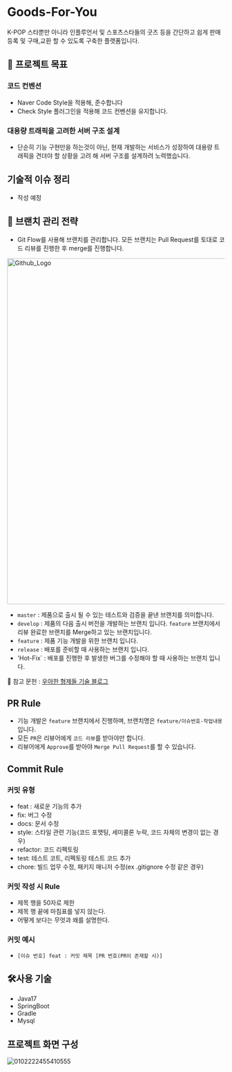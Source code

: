 # Goods-For-You

K-POP 스타뿐만 아니라 인플루언서 및 스포츠스타들의 굿즈 등을 간단하고 쉽게 판매 등록 및 구매,교환 할 수 있도록 구축한 플랫폼입니다.

## 🎯 프로젝트 목표

### 코드 컨벤션

- Naver Code Style을 적용해, 준수합니다
- Check Style 플러그인을 적용해 코드 컨벤션을 유지합니다.

### 대용량 트래픽을 고려한 서버 구조 설계
- 단순히 기능 구현만을 하는것이 아닌, 현재 개발하는 서비스가 성장하여 대용량 트래픽을 견뎌야 할 상황을 고려 해 서버 구조를 설계하려 노력했습니다.

## 기술적 이슈 정리

- 작성 예정
  
## 🔀 브랜치 관리 전략

- Git Flow를 사용해 브랜치를 관리합니다.
모든 브랜치는 Pull Request를 토대로 코드 리뷰를 진행한 후 merge를 진행합니다.

<img src="https://techblog.woowahan.com/wp-content/uploads/img/2017-10-30/git-flow_overall_graph.png" width="800px" height="800px" title="Github_Logo"/>

- `master` : 제품으로 출시 될 수 있는 테스트와 검증을 끝낸 브랜치를 의미합니다.
- `develop` : 제품의 다음 출시 버전을 개발하는 브랜치 입니다. `feature` 브랜치에서 리뷰 완료한 브랜치를 Merge하고 있는 브랜치입니다.
- `feature` : 제품 기능 개발을 위한 브랜치 입니다.
- `release` : 배포를 준비할 때 사용하는 브랜치 입니다.
- 'Hot-Fix` : 배포를 진행한 후 발생한 버그를 수정해야 할 때 사용하는 브랜치 입니다.

📝 참고 문헌 : [우아한 형제들 기술 블로그](https://techblog.woowahan.com/2553/)

## PR Rule

- 기능 개발은 `feature` 브랜치에서 진행하며, 브랜치명은 `feature/이슈번호-작업내용` 입니다.
- 모든 `PR`은 리뷰어에게 `코드 리뷰`를 받아야만 합니다.
- 리뷰어에게 `Approve`를 받아야 `Merge Pull Request`를 할 수 있습니다.

## Commit Rule

### 커밋 유형
- feat : 새로운 기능의 추가
- fix: 버그 수정
- docs: 문서 수정
- style: 스타일 관련 기능(코드 포맷팅, 세미콜론 누락, 코드 자체의 변경이 없는 경우)
- refactor: 코드 리펙토링
- test: 테스트 코트, 리펙토링 테스트 코드 추가
- chore: 빌드 업무 수정, 패키지 매니저 수정(ex .gitignore 수정 같은 경우)

### 커밋 작성 시 Rule

- 제목 행을 50자로 제한
- 제목 행 끝에 마침표를 넣지 않는다.
- 어떻게 보다는 무엇과 왜를 설명한다.

### 커밋 예시
- `[이슈 번호] feat : 커밋 제목 [PR 번호(PR이 존재할 시)]`


## 🛠사용 기술

- Java17
- SpringBoot
- Gradle
- Mysql

## 프로젝트 화면 구성

![0102222455410555](https://user-images.githubusercontent.com/76669404/210237397-b06a272c-782c-4bc0-b4fe-fba2b9398dbd.jpg)



